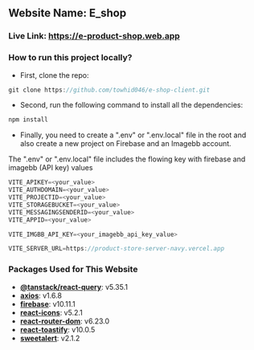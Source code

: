 ## Website Name: E_shop
### Live Link: https://e-product-shop.web.app

### How to run this project locally?

- First, clone the repo:
```js
git clone https://github.com/towhid046/e-shop-client.git
```
- Second, run the following command to install all the dependencies:
```js
npm install
```
- Finally, you need to create a ".env" or ".env.local" file in the root and also create a new project on Firebase and an Imagebb account.

The ".env" or ".env.local" file includes the flowing key with firebase and imagebb (API key) values

```js
VITE_APIKEY=<your_value>
VITE_AUTHDOMAIN=<your_value>
VITE_PROJECTID=<your_value>
VITE_STORAGEBUCKET=<your_value>
VITE_MESSAGINGSENDERID=<your_value>
VITE_APPID=<your_value>

VITE_IMGBB_API_KEY=<your_imagebb_api_key_value>

VITE_SERVER_URL=https://product-store-server-navy.vercel.app
```
### Packages Used for This Website

- **[@tanstack/react-query](https://github.com/tannerlinsley/react-query)**: v5.35.1
- **[axios](https://github.com/axios/axios)**: v1.6.8
- **[firebase](https://firebase.google.com/)**: v10.11.1
- **[react-icons](https://github.com/react-icons/react-icons)**: v5.2.1
- **[react-router-dom](https://reactrouter.com/web/guides/quick-start)**: v6.23.0
- **[react-toastify](https://github.com/fkhadra/react-toastify)**: v10.0.5
- **[sweetalert](https://github.com/t4t5/sweetalert)**: v2.1.2
